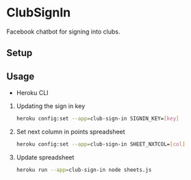 # ClubSignIn

Facebook chatbot for signing into clubs.

## Setup

## Usage
+ Heroku CLI
 1. Updating the sign in key
    ```bash
    heroku config:set --app=club-sign-in SIGNIN_KEY=[key]
    ```
 2. Set next column in points spreadsheet
    ```bash
    heroku config:set --app=club-sign-in SHEET_NXTCOL=[col]
    ```
 3. Update spreadsheet
    ```bash
    heroku run --app=club-sign-in node sheets.js
    ```
